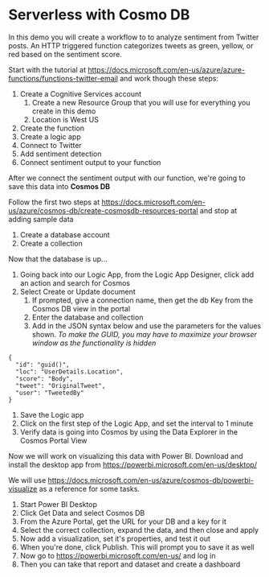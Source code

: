# Serverless with Cosmo DB

In this demo you will create a workflow to to analyze sentiment from Twitter posts. An HTTP triggered function categorizes tweets as green, yellow, or red based on the sentiment score.

Start with the tutorial at https://docs.microsoft.com/en-us/azure/azure-functions/functions-twitter-email and work though these steps:
1. Create a Cognitive Services account
    1. Create a new Resource Group that you will use for everything you create in this demo
	1. Location is West US
1. Create the function
1. Create a logic app
1. Connect to Twitter
1. Add sentiment detection
1. Connect sentiment output to your function

After we connect the sentiment output with our function, we're going to save this data into **Cosmos DB**

Follow the first two steps at https://docs.microsoft.com/en-us/azure/cosmos-db/create-cosmosdb-resources-portal and stop at adding sample data

1. Create a database account
1. Create a collection

Now that the database is up...
1. Going back into our Logic App, from the Logic App Designer, click add an action and search for Cosmos
1. Select Create or Update document
	1. If prompted, give a connection name, then get the db Key from the Cosmos DB view in the portal
	1. Enter the database and collection
	1. Add in the JSON syntax below and use the parameters for the values shown.  *To make the GUID, you may have to maximize your browser window as the functionality is hidden*
```
{  
  "id": "guid()",  
  "loc": "UserDetails.Location",  
  "score": "Body",  
  "tweet": "OriginalTweet",  
  "user": "TweetedBy"  
}  
```
1. Save the Logic app
1. Click on the first step of the Logic App, and set the interval to 1 minute
1. Verify data is going into Cosmos by using the Data Explorer in the Cosmos Portal View

Now we will work on visualizing this data with Power BI.  Download and install the desktop app from https://powerbi.microsoft.com/en-us/desktop/

We will use https://docs.microsoft.com/en-us/azure/cosmos-db/powerbi-visualize as a reference for some tasks.

1. Start Power BI Desktop
1. Click Get Data and select Cosmos DB
1. From the Azure Portal, get the URL for your DB and a key for it
1. Select the correct collection, expand the data, and then close and apply
1. Now add a visualization, set it's properties, and test it out
1. When you're done, click Publish. This will prompt you to save it as well
1. Now go to https://powerbi.microsoft.com/en-us/ and log in
1. Then you can take that report and dataset and create a dashboard
